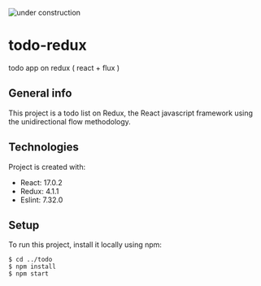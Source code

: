 ![under construction](https://img.freepik.com/vector-gratis/signo-industrial-construccion-fondo-rayado-linea-negra-amarilla_97458-151.jpg?size=626&ext=jpg)

# todo-redux
todo app on redux ( react + flux )

<!-- ## Table of contents
* [General info](#general-info)
* [Technologies](#technologies)
* [Setup](#setup)
* [Illustrations](#Illustrations)
* [Scope of functionalities ](#Scope-of-functionalities )
* [Examples of use](#Examples-of-use)
* [Project status](#Project-status)
* [Sources](#Sources)
* [Other information](#Other-information) -->

## General info
This project is a todo list on Redux, the React javascript framework using the unidirectional flow methodology.  
<!-- Apply a CRUD functionalities. -->
	
## Technologies
Project is created with:
* React: 17.0.2
* Redux: 4.1.1
* Eslint: 7.32.0
<!-- * Jest:  -->
	
## Setup
To run this project, install it locally using npm:

```
$ cd ../todo
$ npm install
$ npm start
```
<!-- 
## Scope of functionalities 
### Features
* Get pictures & info of almost 1000 pokemons. 

#### To Do:
* Easily UI navigation.
* Comfortable UX.

## Examples of use
### Code Examples
To generate lorem ipsum use special shortcode: `put-your-code-here`

## Project status 
It's worth to add a project status - especially if the project is still being developed. If it's our library, let's mention planned changes, direction of development or to emphasize we're done with its development.

## Sources
This app is inspired by Rando Kim book „Time of Your Life”
and Android app tutorial by [@eericon](https://www.eericon.github.io/post/timer-android)\n
Maybe we use an old tutorial - for example, we write an application with Rails 3 tutorial. From scratch, in accordance with Rails 5 version, using new framework mechanisms. Certainly, it's worth mentioning here. 

## Other information
Information on the author, contact, www and social media links, a type of license under which the code is made available or the information on how to contribute to a project - these are only the examples of what can be added to your project. -->
